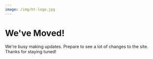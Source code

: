 ```yaml
---
image: /img/ht-logo.jpg
---
```


# We've Moved!

We're busy making updates. Prepare to see a lot of changes to the site. Thanks for staying tuned!

